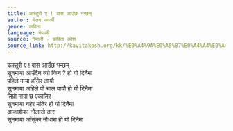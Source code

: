 ```yaml
---
title: कस्तुरी ए ! बास आउँछ भन्छन्
author: चेतन कार्की
genre: कविता
language: नेपाली
source: नेपाली - कविता कोश
source_link: http://kavitakosh.org/kk/%E0%A4%9A%E0%A5%87%E0%A4%A4%E0%A4%A8_%E0%A4%95%E0%A4%BE%E0%A4%B0%E0%A5%8D%E0%A4%95%E0%A5%80
---
```


कस्तुरी ए ! बास आउँछ भन्छन्  
सुनमाया आउँदैन त्यो किन ? हो यो दिनैमा  
पहिले माया हाँसेर लायौ  
सुनमाया अहिले पो चाल पायौ हो यो दिनैमा  
तिम्रो माया छ एकातिर  
सुनमाया नहेर मतिर हो यो दिनैमा  
आकाशैका नौलाखे तारा  
सुनमाया आँसुका नौधारा हो यो दिनैमा
